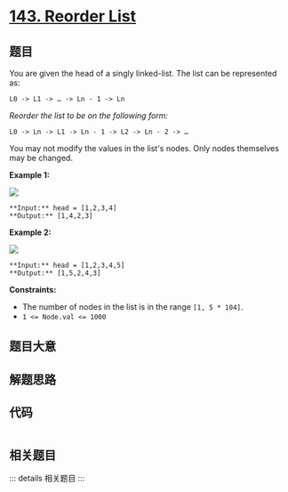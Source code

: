 # [143. Reorder List](https://leetcode.com/problems/reorder-list)

## 题目

You are given the head of a singly linked-list. The list can be represented
as:

    
    
    L0 -> L1 -> … -> Ln - 1 -> Ln
    

_Reorder the list to be on the following form:_

    
    
    L0 -> Ln -> L1 -> Ln - 1 -> L2 -> Ln - 2 -> …
    

You may not modify the values in the list's nodes. Only nodes themselves may
be changed.



**Example 1:**

![](https://assets.leetcode.com/uploads/2021/03/04/reorder1linked-list.jpg)

    
    
    **Input:** head = [1,2,3,4]
    **Output:** [1,4,2,3]
    

**Example 2:**

![](https://assets.leetcode.com/uploads/2021/03/09/reorder2-linked-list.jpg)

    
    
    **Input:** head = [1,2,3,4,5]
    **Output:** [1,5,2,4,3]
    



**Constraints:**

  * The number of nodes in the list is in the range `[1, 5 * 104]`.
  * `1 <= Node.val <= 1000`


## 题目大意

## 解题思路

## 代码

```javascript

```

## 相关题目

::: details 相关题目
:::
